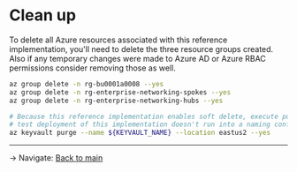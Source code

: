 # Clean up

To delete all Azure resources associated with this reference implementation, you'll need to delete the three resource groups created. Also if any temporary changes were made to Azure AD or Azure RBAC permissions consider removing those as well.

```bash
az group delete -n rg-bu0001a0008 --yes
az group delete -n rg-enterprise-networking-spokes --yes
az group delete -n rg-enterprise-networking-hubs --yes

# Because this reference implementation enables soft delete, execute purge so your next
# test deployment of this implementation doesn't run into a naming conflict.
az keyvault purge --name ${KEYVAULT_NAME} --location eastus2 --yes
```
---
-> Navigate: [Back to main](./README.md#getting-started)
